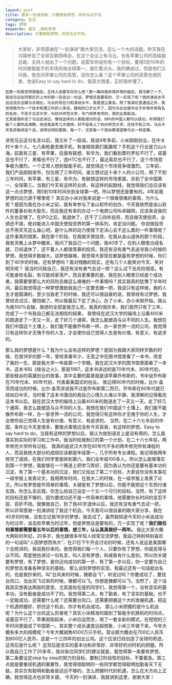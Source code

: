 ```yaml
---
layout: post
title: 雷军一刻演讲稿：只要拥有梦想，终将与众不同
category: 生活
tags: 梦想
keywords: 雷军 ,拥有梦想
description: 只要拥有梦想，终将与众不同。
---
```


> 大家好，非常感谢在“一刻演讲”跟大家交流，这么一个大的话题。昨天我在乌镇参加了全球互联网峰会，在这个会议上有马云，也有苹果公司的高级副总裁，主持人抛出了一个问题，说雷军你说你有一个目标，要用5到10年的时间做智能手机市场风格全球第一。我忙着点头，我的确说过，但是他们又问我，他去问苹果公司的高管，说你怎么看？这个苹果公司的高管也很厉害，他说Easy to say hard to do，我英文很差，正好我听懂了。

    在那一刻我觉得很尴尬，主持人说雷军你怎么想？那一瞬间我非常非常的尴尬，我冷静了一下，我说马云在阿里巴巴上市的那一刻说过一句话，梦想还是要有的，万一实现了呢？我的演说水平远远没办法跟马云相比，马云的号召力和演说水平，我是望尘莫及。除了我湖北普通话之外，我觉得我作为一个技术和理工科的人来说，跟他的口才比不了，因为马云也是毕业于非常非常有名的名校，不亚于北京大学，叫杭州师范大学，专门培养老师的，真的比我能说。
    尤其是我听说了马云还讲过，像他这样的人都能成功的话，80%的中国人都可以成功，听得我们每个人都热血沸腾，他说我高考几次落榜，好不容易上了杭州师范大学，还找不到工作。马云今天有资格讲这个话，讲得也特别震撼，每一个，尤其每一个屌丝都渴望像马云一样逆袭。

   讲完马云这句名言以后，我又补了一段话，我说4年多前，小米刚刚创业，在中关村十来个人、七八条枪要去做手机，有谁相信我们能赢呢？手机这个行业是刀山火海，前面有三星、有苹果，后面有联想、有华为，我们看到摩托罗拉不行了，诺基亚也不行了，黑莓也不行了，连HTC也不行了，最近索尼也不行了，这个市场竞争极为激烈。一个正常人想到智能手机，就觉得这个市场竞争很激烈。
    三年前，我们产品刚刚发布，仅仅用了三年时间，谁又想过这十来个人的小公司，用了不到三年时间，有苹果、有三星、有华为、有联想这样的市场里面，杀到了全中国第一、全球第三。当我们今天有这样的业绩，有这样的起跑线，我觉得我们总应该有这一点点梦想，用5到10年时间杀到全球第一吧。所以梦想还是要有的。4年前我梦想的动力源于哪里呢？
其实办小米对我来说是一个很难很难的事情，为什么呢？是因为我在办小米之前，我有幸参与了金山软件的创办，今天我依然是金山软件的董事长和大股东，而且我还有幸的办过一个电商公司叫卓越网，应该来说我的人生也足够了。在IPO之后，我退休了，还干了三四年投资，而且做天使投资，业绩还不错，绝对能进入中国天使投资界的第一排系列，肯定没问题。
    你说做投资总不用天天这么操心吧，是什么样的动力使我下定决心去干这么累的一件事情呢？这件事真的很累。我在那个阶段，在我做天使投资，在我从金山退休的那个阶段，我有天晚上从梦中醒来，我问了我自己一个问题，我40岁了，在别人眼里功成名就，已经退休了，还干着人人都很羡慕的投资。我还有没有勇气去追寻我小时候的梦想，我觉得岁数越大，谈梦想越难，我觉得大家现在都是最有梦想的时候，你们到了40岁的时候，还有梦想吗？面对残酷的现实，还有几个人能笑对今天、笑对明天呢？
    我当时问我自己，我还有没有勇气去试一把？这么试下去风险很高，有可能身败名裂，有可能倾家荡产，而且更重要的是，我在别人眼里已经是个成功者，我需要冒那么大的风险去做这么艰难的一件事情吗？其实我真的犹豫了半年时间，最后我觉得这一种梦想激励我自己一定要去赌一把，我说只有这样做，我的人生才是圆满的，至少当我老了的时候，我还可以很自豪的说，我曾经有过梦想，我曾经去试过，哪怕输了。所以我最后下定了决心，办了小米，办小米刚开始，我认为我100%会输，我想的全部是我怎么死，我真的很庆幸，我们竟然只有了三年，完成了一个令我自己都无法相信的结果。
我曾经在武汉大学的操场上沿着400米的跑道走了一天又一天，走了好几个通宵，我怎么能塑造与众不同的人生。我想在我们中国这个土壤上，我们能不能像乔布斯一样，办一家世界一流的公司，我觉得只有这样你才无愧于你的人生，才会使你自己觉得人生是有价值、有意义、有追求的。

  那么我的梦想是什么？我为什么会有这样的梦想？是因为我跟大家同样岁数的时候，在我18岁的那一年，曾经青春年少，无意之中在图书馆里看了一本书，改变了我的一生，那是我大学一年级第一个学期，我在武汉大学的图书馆里面看了一本书，这本书叫《硅谷之火》，那是1987。这本书讲述的是70年代末、80年代初，那些硅谷的英雄创业的故事，其中主要的篇章就是讲苹果乔布斯的，书中说乔布斯在70年代末、80年代初，代表着美国式的创业。
我记得90年代的时候，比尔·盖茨而成功的时候，比尔·盖茨讲说我不过是乔布斯第二而已。乔布斯在80年代就已经如日中天，当时看了这本书激动的我自己心情久久难以平静，我清晰的记得看完这本书以后，我在武汉大学的操场上沿着400米的跑道走了一天又一天，走了好几个通宵，我怎么能塑造与众不同的人生。我想在我们中国这个土壤上，我们能不能像乔布斯一样，办一家世界一流的公司，我觉得只有这样你才无愧于你的人生，才会使你自己觉得人生是有价值、有意义、有追求的。
    当然，在二十六七年前的中国，条件比今天差很多，要做点事情远没有今天容易，有这样的梦想，Easy to say hard to do，当我有这样的梦想以后，我认为放到语言上是没有用的，怎么能落实到实际的学习和工作中。我当时给我制订的第一个计划，在二十六七年前，两年修完大学所有过程。
    我真的是武汉大学在80年代不多的两年修完所有课程的人，而且我绝大部分的成绩应该都是年级第一，几乎所有专业课程。我记得我两年修完了成绩，在我们同学里面排到第六，我们全年级100多人。所以怎么能够落实到第一个梦想，我能够在一个赛道上把学习弄好，因为我认为你还是要有基本功的沉淀，有了第一个基本功的沉淀，我们又给出了第二个目标，大家说你没有本事在一级学报上发表论文，我用两年时间，在我大二的时候，在一级学报上发表了论文。所以有梦想是件简单的事情，关键是有了梦想以后，你能不能把这个东西付诸实践，你怎么去实践，你怎么给自己设定一个又一个可行的目标。当然，有了这样的目标还是不够的，因为要成功还不是一件简单的事情，他需要你长时间的坚忍不拔、百折不挠。就像我自己，到了我40岁退休以后，我还有没有勇气去试一把，所以非常感谢一刻演讲给了我这个机会。今天我可以很自豪的跟大家分享，我在40岁的时候，没有忘记我18岁的梦想，我去试了。虽然我知道今天的小米说成功为时过早，谈击败苹果为时过早，但是梦想总是要有的，万一实现了呢？**我们做任何事情都需要看五年以后的事情，想三年，认认真真做好一两年。**
   我比大家大概大两轮的年纪，20多岁，我也跟很多年轻人经常交流梦想，我自己特别特别喜欢的一句话叫“人因梦想而伟大”，在21日下午开会讨论的时候，还有人说这是美国哪个总统讲的，我说我抄来的。我觉得我们每一个人，只要你有了梦想，你就变得与众不同。周星弛也讲过一句名言，叫人没有梦想，和咸鱼有什么差别。所以你关键要有梦想，有了梦想，是你迈向成功的第一步，有了第一步以后，你一定要为自己的梦想去准备各种坚实的基础。
那么谈到梦想的实现，我最近还有一句话挺出名的，也是我抄来的，叫“台风来的时候，猪都会飞”，听说过吗？你要成功了，要找台风口，当台风飞过来的时候，猪都可以飞。你想是猪都可以飞，当然了，这个话我其实想表达两层的意思，尤其是给在座的同学们，我觉得第一个，没有坚实的基本功，没有勤奋是成功不了的。我觉得第二点，有了勤奋，有了坚实的基础，也不一定能成功，还需要什么呢？还需要台风口。还需要把握这个大的发展机遇，把这个机遇把握好，抓住这个机会，你才有机会成功。
   那么小米把握的是什么机会呢？为什么这个台风这么厉害呢？其实小米精准的踏到了智能手机换机的时间点，诺基亚不行了，苹果刚刚起来，小米应运而生，用了一套全新的模式，在短短的三年时间里面成了中国第一。其实整个成长速度远超想象，小米三年做下来，今年大概有多大的规模呢？今年大概销售6500万只手机，营业额大概会在700亿人民币到800亿人民币，这是一个三四年的创业公司。这个应该已经创造了全球的奇迹，这背后是什么呢？
这背后是坚实的基本功和非常好、非常好的对时机的把握。所以我自己工作了20多年，我对各位同学们的建议就是，我觉得第一条要有梦想，第二条要设定step by step的努力的目标，要制订阶段性的目标，不要着急。第三点就是要重视机遇的重要性，我觉得很聪明的一些同学都觉得聪明加勤奋天下无敌，其实仅有聪明和勤奋是远远不够的，怎么把握时代的机遇，怎么在大方向上正确，我觉得这点也非常关键。
   今天的一刻演讲，我就讲到这里，谢谢大家！
